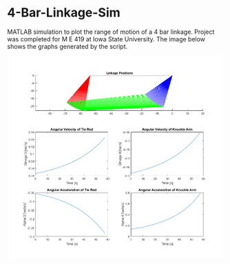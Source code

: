 # 4-Bar-Linkage-Sim

MATLAB simulation to plot the range of motion of a 4 bar linkage. Project was completed for M E 419 at Iowa State University. The image below shows the graphs generated by the script.

![Plots](./charts.png)
